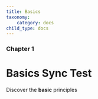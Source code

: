 ```yaml
---
title: Basics
taxonomy:
    category: docs
child_type: docs
---
```


### Chapter 1

# Basics Sync Test

Discover the **basic** principles
